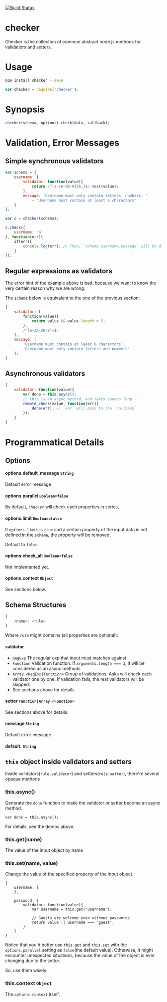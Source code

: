 [![Build Status](https://travis-ci.org/kaelzhang/node-checker.png?branch=master)](https://travis-ci.org/kaelzhang/node-checker)

# checker

Checker is the collection of common abstract node.js methods for validatiors and setters.
	
# Usage
```sh
npm install checker --save
```

```js
var checker = require('checker');
```

# Synopsis

```js
checker(schema, options).check(data, callback);
```

# Validation, Error Messages

## Simple synchronous validators

```js
var schema = {
	username: {
		validator: function(value){
			return /^[a-zA-Z0-9]{6,}$/.test(value);
		},
		message: 'Username must only contain letters, numbers; ' 
			+ 'Username must contain at least 6 charactors'
	}
};

var c = checker(schema);

c.check({
	username: 'a'
}, function(err){
	if(err){
		console.log(err); // Then, `schema.username.message` will be displayed.
	}
});
```

## Regular expressions as validators

The error hint of the example above is bad, because we want to know the very certain reason why we are wrong.

The `schema` below is equivalent to the one of the previous section:

```js
{
	validator: [
		function(value){
			return value && value.length > 5;
		}, 
		/^[a-zA-Z0-9]+$/
	],
	message: [
		'Username must contain at least 6 charactors', 
		'Username must only contain letters and numbers'
	];
}
```

## Asynchronous validators

```js
{
	validator: function(value){
		var done = this.async();
		// this is an async method, and takes sooooo long...
		remote_check(value, function(err){
			done(err); // `err` will pass to the `callback`
		});
	}
}
```


# Programmatical Details

## Options

#### options.default_message `String`

Default error message

#### options.parallel `Boolean=false`

By default, `checker` will check each properties in series, 

#### options.limit `Boolean=false`

If `options.limit` is `true` and a certain property of the input data is not defined in the `schema`, the property will be removed.

Default to `false`.

#### options.check_all `Boolean=false`

Not implemented yet.

#### options.context `Object`

See sections below.

## Schema Structures 

```js
{
	<name>: <rule>
}
```


Where `rule` might contains (all properties are optional):

#### validator 

- `RegExp` The regular exp that input must matches against
- `Function` Validation function. If `arguments.length === 3`, it will be considered as an async methods
- `Array.<RegExp|Function>` Group of validations. Asks will check each validator one by one. If validation fails, the rest validators will be skipped.
- See sections above for details
	
#### setter `Function|Array.<Function>`

See sections above for details.

#### message `String`

Default error message

#### default: `String`


## `this` object inside validators and setters

Inside validators(`rule.validator`) and setters(`rule.setter`), there're several opaque methods

### this.async()

Generate the `done` function to make the validator or setter become an async method.

	var done = this.async();
	
For details, see the demos above.

### this.get(name)

The value of the input object by name

### this.set(name, value)

Change the value of the specified property of the input object.

```
{
	username: {
	},
	
	password: {
		validator: function(value){
			var username = this.get('username');
			
			// Guests are welcome even without passwords
			return value || username === 'guest';
		}
	}
}
```

Notice that you'd better use `this.get` and `this.set` with the `options.parallel` setting as `false`(the default value). Otherwise, it might encounter unexpected situations, because the value of the object is ever changing due to the setter.

So, use them wisely.

### this.context `Object`

The `options.context` itself.



